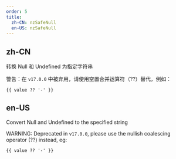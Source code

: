 ```yaml
---
order: 5
title:
  zh-CN: nzSafeNull
  en-US: nzSafeNull
---
```


## zh-CN

转换 Null 和 Undefined 为指定字符串

警告：在 `v17.0.0` 中被弃用，请使用空置合并运算符（??）替代，例如：

```
{{ value ?? '-' }}
```

## en-US

Convert Null and Undefined to the specified string

WARNING: Deprecated in `v17.0.0`, please use the nullish coalescing operator (??) instead, eg:

```
{{ value ?? '-' }}
```
